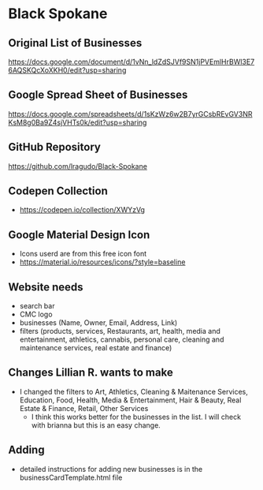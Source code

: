 # Black Spokane

## Original List of Businesses
https://docs.google.com/document/d/1vNn_ldZdSJVf9SN1jPVEmlHrBWl3E76AQSKQcXoXKH0/edit?usp=sharing

## Google Spread Sheet of Businesses
https://docs.google.com/spreadsheets/d/1sKzWz6w2B7yrGCsbREvGV3NRKsM8g0Ba9Z4sjVHTs0k/edit?usp=sharing

## GitHub Repository
https://github.com/lragudo/Black-Spokane 

## Codepen Collection
* https://codepen.io/collection/XWYzVg

## Google Material Design Icon
* Icons userd are from this free icon font
* https://material.io/resources/icons/?style=baseline

## Website needs
* search bar
* CMC logo
* businesses (Name, Owner, Email, Address, Link)
* filters (products, services, Restaurants, art, health, media and entertainment, athletics, cannabis, personal care, cleaning and maintenance services, real estate and finance)

## Changes Lillian R. wants to make
* I changed the filters to Art, Athletics, Cleaning & Maitenance Services, Education, Food, Health, Media & Entertainment, Hair & Beauty, Real Estate & Finance, Retail, Other Services
    * I think this works better for the businesses in the list. I will check with brianna but this is an easy change.
 

## Adding
* detailed instructions for adding new businesses is in the businessCardTemplate.html file